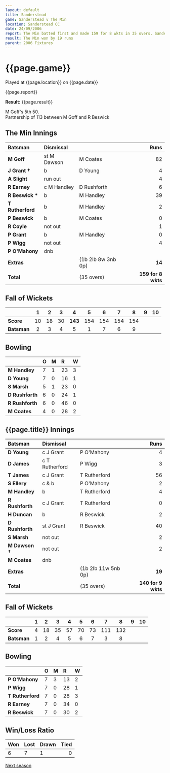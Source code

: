 ```yaml
---
layout: default
title: Sanderstead
game: Sanderstead v The Min
location: Sanderstead CC
date: 24/09/2006
report: The Min batted first and made 159 for 8 wkts in 35 overs. Sanderstead replied with 140 for 9 wkts in 35 overs
result: The Min won by 19 runs
parent: 2006 Fixtures
---
```


# {{page.game}}

Played at {{page.location}} on {{page.date}}

{{page.report}}

**Result:** {{page.result}}

M Goff's 5th 50.<br />
Partnership of 113 between M Goff and R Beswick

## The Min Innings

| Batsman | Dismissal |  | Runs |
|:---|:---|---|---:|
| **M Goff** | st M Dawson | M Coates | 82 |
| **J Grant &#8224;** | b | D Young  | 4 |
| **A Slight** | run out |  | 4 |
| **R Earney** | c M Handley | D Rushforth | 6 |
| **R Beswick &#42;** | b | M Handley | 39 |
| **T Rutherford** | b | M Handley | 2 |
| **P Beswick** | b | M Coates | 0 |
| **R Coyle** | not out |  | 1 |
| **P Grant** | b | M Handley | 0 |
| **P Wigg** | not out |  | 4 |
| **P O'Mahony** | dnb |  |  |
| **Extras** | | (1b 2lb 8w 3nb 0p) | **14** |
| **Total** | | (35 overs) | ****159 for 8 wkts**** |

## Fall of Wickets

| | 1 | 2 | 3 | 4 | 5 | 6 | 7 | 8 | 9 | 10 |
|---|:---:|:---:|:---:|:---:|:---:|:---:|:---:|:---:|:---:|:---:|
| **Score** | 10 | 18 | 30 | **143** | 154 | 154 | 154 | 154 |  |  |
| **Batsman** | 2 | 3 | 4 | 5 | 1 | 7 | 6 | 9 |  |  |

## Bowling

| | O | M | R | W |
|---|:---|:---|:---|:---|
| **M Handley** | 7 | 1 | 23 | 3 |
| **D Young** | 7 | 0 | 16 | 1 |
| **S Marsh** | 5 | 1 | 23 | 0 |
| **D Rushforth** | 6 | 0 | 24 | 1 |
| **R Rushforth** | 6 | 0 | 46 | 0 |
| **M Coates** | 4 | 0 | 28 | 2 |

## {{page.title}} Innings

| Batsman | Dismissal |  | Runs |
|:---|:---|---|---:|
| **D Young** | c J Grant | P O'Mahony | 4 |
| **D James** | c T Rutherford | P Wigg | 3 |
| **T James** | c J Grant | T Rutherford | 56 |
| **S Ellery** | c & b | P O'Mahony | 2 |
| **M Handley** | b | T Rutherford | 4 |
| **R Rushforth** | c J Grant | T Rutherford  | 0 |
| **H Duncan** | b | R Beswick | 2 |
| **D Rushforth** | st J Grant | R Beswick | 40 |
| **S Marsh** | not out |  | 2 |
| **M Dawson &#8224;** | not out |  | 2 |
| **M Coates** | dnb |  |  |
| **Extras** | | (1b 2lb 11w 5nb 0p) | **19** |
| **Total** | | (35 overs) | ****140 for 9 wkts**** |

## Fall of Wickets

| | 1 | 2 | 3 | 4 | 5 | 6 | 7 | 8 | 9 | 10 |
|---|:---:|:---:|:---:|:---:|:---:|:---:|:---:|:---:|:---:|:---:|
| **Score** | 4 | 18 | 35 | 57 | 70 | 73 | 111 | 132 |  |  |
| **Batsman** | 1 | 2 | 4 | 5 | 6 | 7 | 3 | 8 |  |  |

## Bowling

| | O | M | R | W |
|---|:---|:---|:---|:---|
| **P O'Mahony** | 7 | 3 | 13 | 2 |
| **P Wigg** | 7 | 0 | 28 | 1 |
| **T Rutherford** | 7 | 0 | 28 | 3 |
| **R Earney** | 7 | 0 | 34 | 0 |
| **R Beswick** | 7 | 0 | 30 | 2 |

## Win/Loss Ratio

| Won | Lost | Drawn | Tied |
|:---|:---|:---|---:|
| 6 | 7 | 1 | 0 |

[Next season](../2007)